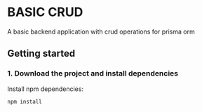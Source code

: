 # BASIC CRUD

A basic backend application with crud operations for prisma orm

## Getting started

### 1. Download the project and install dependencies

Install npm dependencies:

```
npm install
```